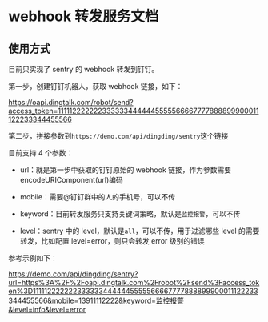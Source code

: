 # webhook 转发服务文档

## 使用方式

目前只实现了 sentry 的 webhook 转发到钉钉。

第一步，创建钉钉机器人，获取 webhook 链接，如下：

https://oapi.dingtalk.com/robot/send?access_token=1111122222223333334444445555566667777888899900011122233344455566

第二步，拼接参数到`https://demo.com/api/dingding/sentry`这个链接

目前支持 4 个参数：

- url：就是第一步中获取的钉钉原始的 webhook 链接，作为参数需要 encodeURIComponent(url)编码

- mobile：需要@钉钉群中的人的手机号，可以不传

- keyword：目前转发服务只支持关键词策略，默认是`监控报警`，可以不传

- level：sentry 中的 level，默认是`all`，可以不传，用于过滤哪些 level 的需要转发，比如配置 level=error，则只会转发 error 级别的错误

参考示例如下：

https://demo.com/api/dingding/sentry?url=https%3A%2F%2Foapi.dingtalk.com%2Frobot%2Fsend%3Faccess_token%3D1111122222223333334444445555566667777888899900011122233344455566&mobile=13911112222&keyword=监控报警&level=info&level=error

